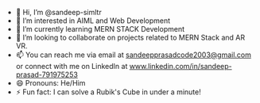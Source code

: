 - 👋 Hi, I’m @sandeep-simltr
- 👀 I’m interested in AIML and Web Development
- 🌱 I’m currently learning MERN STACK Development
- 💞️ I’m looking to collaborate on projects related to MERN Stack and AR VR.
- 📫 You can reach me via email at  sandeepprasadcode2003@gmail.com  or connect with me on LinkedIn at www.linkedin.com/in/sandeep-prasad-791975253
- 😄 Pronouns: He/Him
- ⚡ Fun fact: I can solve a Rubik's Cube in under a minute!

<!---
sandeep-simltr/sandeep-simltr is a ✨ special ✨ repository because its `README.md` (this file) appears on your GitHub profile.
You can click the Preview link to take a look at your changes.
--->
